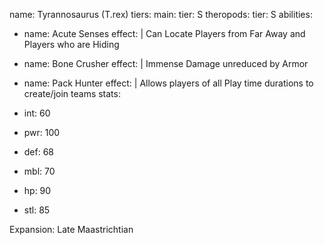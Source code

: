 name: Tyrannosaurus (T.rex)
tiers:
  main: 
    tier: S
  theropods:
    tier: S
abilities:
  - name: Acute Senses
    effect: |
      Can Locate Players from Far Away and Players who are Hiding

  - name: Bone Crusher
    effect: |
      Immense Damage unreduced by Armor
      
  - name: Pack Hunter
    effect: |
      Allows players of all Play time durations to create/join teams
stats:
  - int: 60
  - pwr: 100
  - def: 68
  - mbl: 70 
  - hp: 90
  - stl: 85

Expansion: Late Maastrichtian

